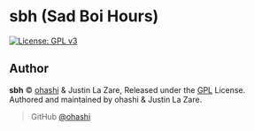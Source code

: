# sbh (Sad Boi Hours)

[![License: GPL v3](https://img.shields.io/badge/License-GPLv3-blue.svg?style=flat-square)](https://github.com/TeamSadge/sbh/blob/master/LICENSE)

## Author

**sbh** © [ohashi](https://github.com/jackhli) & Justin La Zare, Released under the [GPL](https://github.com/TeamSadge/sbh/blob/master/LICENSE) License.<br>
Authored and maintained by ohashi & Justin La Zare.

> GitHub [@ohashi](https://github.com/jackhli)
